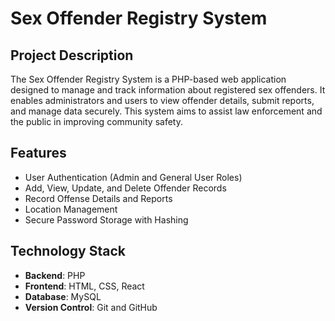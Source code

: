 # Sex Offender Registry System

## Project Description
The Sex Offender Registry System is a PHP-based web application designed to manage and track information about registered sex offenders. It enables administrators and users to view offender details, submit reports, and manage data securely. This system aims to assist law enforcement and the public in improving community safety.

## Features
- User Authentication (Admin and General User Roles)
- Add, View, Update, and Delete Offender Records
- Record Offense Details and Reports
- Location Management
- Secure Password Storage with Hashing

## Technology Stack
- **Backend**: PHP
- **Frontend**: HTML, CSS, React
- **Database**: MySQL
- **Version Control**: Git and GitHub




